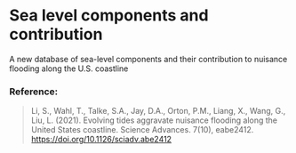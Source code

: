 # Sea level components and contribution
A new database of sea-level components and their contribution to nuisance flooding   along the U.S. coastline


### Reference:
> Li, S., Wahl, T., Talke, S.A., Jay, D.A., Orton, P.M., Liang, X., Wang, G., Liu, L. (2021). Evolving tides aggravate nuisance flooding along the United States coastline. Science Advances. 7(10), eabe2412.  https://doi.org/10.1126/sciadv.abe2412
